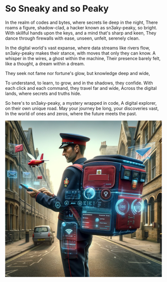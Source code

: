 # So Sneaky and so Peaky

In the realm of codes and bytes, where secrets lie deep in the night,
There roams a figure, shadow-clad, a hacker known as sn3aky-peaky, so bright.
With skillful hands upon the keys, and a mind that's sharp and keen,
They dance through firewalls with ease, unseen, unfelt, serenely clean.

In the digital world's vast expanse, where data streams like rivers flow,
sn3aky-peaky makes their stance, with moves that only they can know.
A whisper in the wires, a ghost within the machine,
Their presence barely felt, like a thought, a dream within a dream.

They seek not fame nor fortune's glow, but knowledge deep and wide,
<!-- https://elements.get<WHO IS ON THE PICTURE?>.com/redirect?entityId=33323433-a1f11c1f-88d0-42cf-ba24-5de2e571170e&entityType=collection -->
To understand, to learn, to grow, and in the shadows, they confide.
With each click and each command, they travel far and wide,
Across the digital lands, where secrets and truths hide.

So here's to sn3aky-peaky, a mystery wrapped in code,
A digital explorer, on their own unique road.
May your journey be long, your discoveries vast,
In the world of ones and zeros, where the future meets the past.

![Who is this?](whoisthispng.png)
